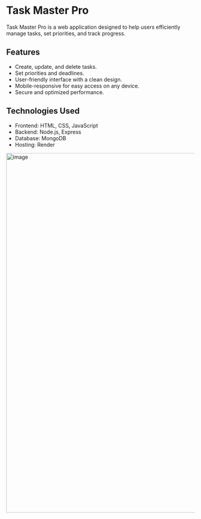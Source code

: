 # Task Master Pro

Task Master Pro is a web application designed to help users efficiently manage tasks, set priorities, and track progress.

## Features
- Create, update, and delete tasks.
- Set priorities and deadlines.
- User-friendly interface with a clean design.
- Mobile-responsive for easy access on any device.
- Secure and optimized performance.

## Technologies Used
- Frontend: HTML, CSS, JavaScript
- Backend: Node.js, Express
- Database: MongoDB
- Hosting: Render



<img width="960" alt="image" src="https://github.com/user-attachments/assets/0833f7b4-a514-4b2f-ab4f-5642c4c24d67" />
